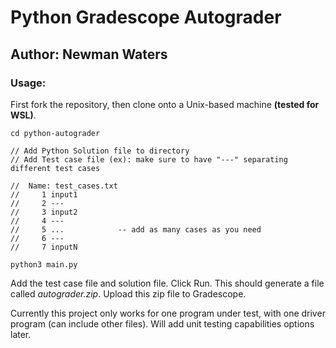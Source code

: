 # Python Gradescope Autograder
## Author: Newman Waters

### Usage:
First fork the repository, then clone onto a Unix-based machine **(tested for WSL)**.
```
cd python-autograder

// Add Python Solution file to directory
// Add Test case file (ex): make sure to have "---" separating different test cases

//  Name: test_cases.txt
//     1 input1
//     2 ---
//     3 input2
//     4 ---
//     5 ...            -- add as many cases as you need
//     6 ---
//     7 inputN

python3 main.py
```

Add the test case file and solution file. Click Run.
This should generate a file called *autograder.zip*. 
Upload this zip file to Gradescope.

Currently this project only works for one program under test, with one driver program (can include other files). Will add unit testing capabilities options later.